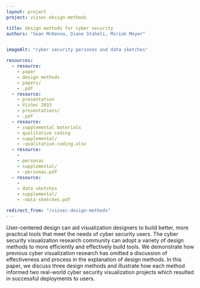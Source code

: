 ```yaml
---
layout: project
project: vizsec-design-methods

title: design methods for cyber security
authors: "Sean McKenna, Diane Staheli, Miriah Meyer"


imageAlt: "cyber security personas and data sketches"

resources:
  - resource:
    - paper
    - design methods
    - papers/
    - .pdf
  - resource:
    - presentation
    - VizSec 2015
    - presentations/
    - .pdf
  - resource:
    - supplemental materials
    - qualitative coding
    - supplemental/
    - -qualitative-coding.xlsx
  - resource:
    - 
    - personas
    - supplemental/
    - -personas.pdf
  - resource:
    - 
    - data sketches
    - supplemental/
    - -data-sketches.pdf

redirect_from: "/vizsec-design-methods"
---
```


User-centered design can aid visualization designers to build better, more practical tools that meet the needs of cyber security users.
The cyber security visualization research community can adopt a variety of design methods to more efficiently and effectively build tools.
We demonstrate how previous cyber visualization research has omitted a discussion of effectiveness and process in the explanation of design methods.
In this paper, we discuss three design methods and illustrate how each method informed two real-world cyber security visualization projects which resulted in successful deployments to users.
